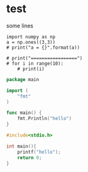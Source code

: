 # test 

some lines


```python3
import numpy as np
a = np.ones((3,3))
# print("a = {}".format(a))

# print("=================")
# for i in range(10):
    # print(i)

```

```go
package main

import (
    "fmt"
)

func main() {
    fmt.Println("hello")
}
```

```c
#include<stdio.h>

int main(){
    printf("hello");
    return 0;
}
```
